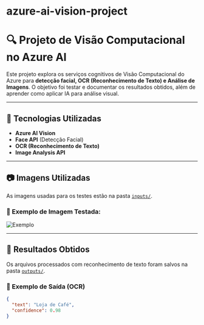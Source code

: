 # azure-ai-vision-project
# 🔍 Projeto de Visão Computacional no Azure AI

Este projeto explora os serviços cognitivos de Visão Computacional do Azure para **detecção facial, OCR (Reconhecimento de Texto) e Análise de Imagens**. O objetivo foi testar e documentar os resultados obtidos, além de aprender como aplicar IA para análise visual.

---

## 📌 Tecnologias Utilizadas
- **Azure AI Vision**
- **Face API** (Detecção Facial)
- **OCR (Reconhecimento de Texto)**
- **Image Analysis API**

---

## 📷 Imagens Utilizadas
As imagens usadas para os testes estão na pasta [`inputs/`](inputs/).

### 🔹 Exemplo de Imagem Testada:
![Exemplo](inputs/exemplo.jpg)

---

## 📄 Resultados Obtidos
Os arquivos processados com reconhecimento de texto foram salvos na pasta [`outputs/`](outputs/).

### 🔹 Exemplo de Saída (OCR)
```json
{
  "text": "Loja de Café",
  "confidence": 0.98
}
